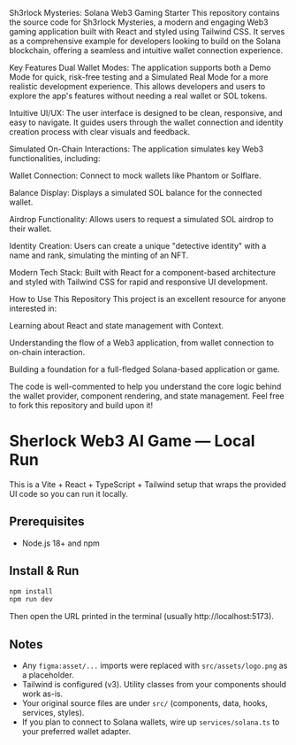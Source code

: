 
Sh3rlock Mysteries: Solana Web3 Gaming Starter
This repository contains the source code for Sh3rlock Mysteries, a modern and engaging Web3 gaming application built with React and styled using Tailwind CSS. It serves as a comprehensive example for developers looking to build on the Solana blockchain, offering a seamless and intuitive wallet connection experience.

Key Features
Dual Wallet Modes: The application supports both a Demo Mode for quick, risk-free testing and a Simulated Real Mode for a more realistic development experience. This allows developers and users to explore the app's features without needing a real wallet or SOL tokens.

Intuitive UI/UX: The user interface is designed to be clean, responsive, and easy to navigate. It guides users through the wallet connection and identity creation process with clear visuals and feedback.

Simulated On-Chain Interactions: The application simulates key Web3 functionalities, including:

Wallet Connection: Connect to mock wallets like Phantom or Solflare.

Balance Display: Displays a simulated SOL balance for the connected wallet.

Airdrop Functionality: Allows users to request a simulated SOL airdrop to their wallet.

Identity Creation: Users can create a unique "detective identity" with a name and rank, simulating the minting of an NFT.

Modern Tech Stack: Built with React for a component-based architecture and styled with Tailwind CSS for rapid and responsive UI development.

How to Use This Repository
This project is an excellent resource for anyone interested in:

Learning about React and state management with Context.

Understanding the flow of a Web3 application, from wallet connection to on-chain interaction.

Building a foundation for a full-fledged Solana-based application or game.

The code is well-commented to help you understand the core logic behind the wallet provider, component rendering, and state management. Feel free to fork this repository and build upon it!




# Sherlock Web3 AI Game — Local Run

This is a Vite + React + TypeScript + Tailwind setup that wraps the provided UI code so you can run it locally.

## Prerequisites
- Node.js 18+ and npm

## Install & Run
```bash
npm install
npm run dev
```

Then open the URL printed in the terminal (usually http://localhost:5173).

## Notes
- Any `figma:asset/...` imports were replaced with `src/assets/logo.png` as a placeholder.
- Tailwind is configured (v3). Utility classes from your components should work as-is.
- Your original source files are under `src/` (components, data, hooks, services, styles).
- If you plan to connect to Solana wallets, wire up `services/solana.ts` to your preferred wallet adapter.
